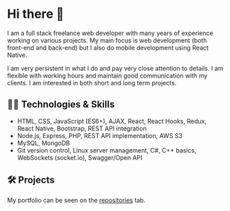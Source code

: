 # Hi there 👋

I am a full stack freelance web developer with many years of experience working on various projects. My main focus is web development (both front-end and back-end) but I also do mobile development using React Native. 

I am very persistent in what I do and pay very close attention to details. I am flexible with working hours and maintain good communication with my clients. I am interested in both short and long term projects.

## 👨‍💻 Technologies & Skills

- HTML, CSS, JavaScript (ES6+), AJAX, React, React Hooks, Redux, React Native, Bootstrap, REST API integration
- Node.js, Express, PHP, REST API implementation, AWS S3
- MySQL, MongoDB
- Git version control, Linux server management, C#, C++ basics, WebSockets (socket.io), Swagger/Open API

## 🛠️ Projects

My portfolio can be seen on the [repositories](https://github.com/fifi98?tab=repositories) tab.
